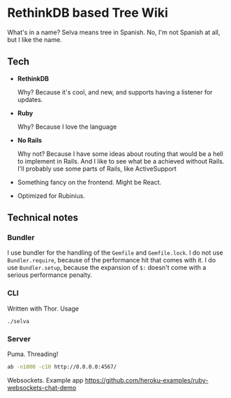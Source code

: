 # RethinkDB based Tree Wiki

What's in a name? Selva means tree in Spanish. No, I'm not Spanish at all, but I
like the name.

## Tech

*   **RethinkDB**
    
    Why? Because it's cool, and new, and supports having a listener for updates.
*   **Ruby**
    
    Why? Because I love the language
*   **No Rails**

    Why not? Because I have some ideas about routing that would be a hell to 
    implement in Rails. And I like to see what be a achieved without Rails. I'll
    probably use some parts of Rails, like ActiveSupport
*   Something fancy on the frontend. Might be React.
*   Optimized for Rubinius.

## Technical notes

### Bundler

I use bundler for the handling of the `Gemfile` and `Gemfile.lock`. I do not
use `Bundler.require`, because of the performance hit that comes with it. I do
use `Bundler.setup`, because the expansion of `$:` doesn't come with a serious
performance penalty.

### CLI

Written with Thor. Usage

```
./selva
```

### Server

Puma. Threading!

```bash
ab -n1000 -c10 http://0.0.0.0:4567/
```

Websockets. Example app https://github.com/heroku-examples/ruby-websockets-chat-demo



